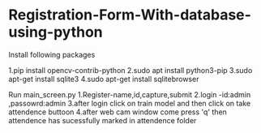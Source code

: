 # Registration-Form-With-database-using-python
Install following packages

1.pip install opencv-contrib-python
2.sudo apt install python3-pip
3.sudo apt-get install sqlite3
4.sudo apt-get install sqlitebrowser



Run main_screen.py
1.Register-name,id,capture,submit
2.login -id:admin ,passowrd:admin
3.after login click on train model  and then click on take attendence buttoon
4.after web cam window come press 'q' then attendence has sucessfully marked in attendence folder
